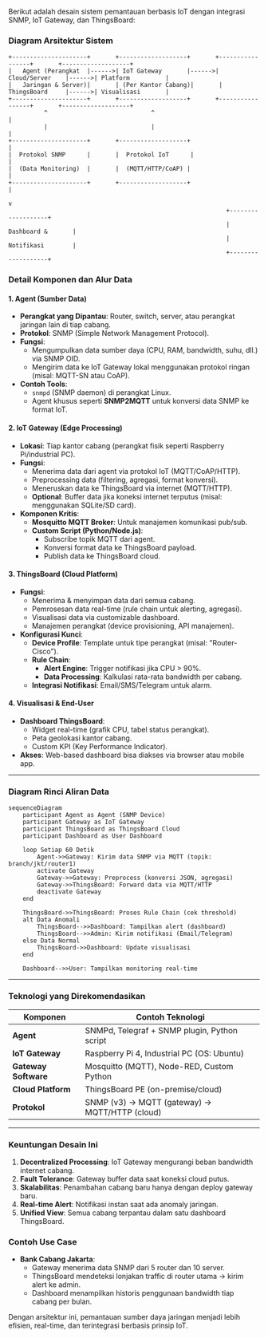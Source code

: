 Berikut adalah desain sistem pemantauan berbasis IoT dengan integrasi SNMP, IoT Gateway, dan ThingsBoard:

### **Diagram Arsitektur Sistem**
```
+---------------------+       +-------------------+       +-----------------+       +-------------------+
|   Agent (Perangkat  |------>| IoT Gateway       |------>| Cloud/Server    |------>| Platform          |
|   Jaringan & Server)|       | (Per Kantor Cabang)|       | ThingsBoard     |------>| Visualisasi       |
+---------------------+       +-------------------+       +-----------------+       +-------------------+
          ^                             ^                             |
          |                             |                             |
+---------------------+       +-------------------+                   |
|  Protokol SNMP      |       |  Protokol IoT      |                   |
|  (Data Monitoring)  |       |  (MQTT/HTTP/CoAP) |                   |
+---------------------+       +-------------------+                   |
                                                                      v
                                                             +-------------------+
                                                             | Dashboard &       |
                                                             | Notifikasi        |
                                                             +-------------------+
```

### **Detail Komponen dan Alur Data**

#### **1. Agent (Sumber Data)**
- **Perangkat yang Dipantau**: Router, switch, server, atau perangkat jaringan lain di tiap cabang.
- **Protokol**: SNMP (Simple Network Management Protocol).
- **Fungsi**:
  - Mengumpulkan data sumber daya (CPU, RAM, bandwidth, suhu, dll.) via SNMP OID.
  - Mengirim data ke IoT Gateway lokal menggunakan protokol ringan (misal: MQTT-SN atau CoAP).
- **Contoh Tools**: 
  - `snmpd` (SNMP daemon) di perangkat Linux.
  - Agent khusus seperti **SNMP2MQTT** untuk konversi data SNMP ke format IoT.

#### **2. IoT Gateway (Edge Processing)**
- **Lokasi**: Tiap kantor cabang (perangkat fisik seperti Raspberry Pi/industrial PC).
- **Fungsi**:
  - Menerima data dari agent via protokol IoT (MQTT/CoAP/HTTP).
  - Preprocessing data (filtering, agregasi, format konversi).
  - Meneruskan data ke ThingsBoard via internet (MQTT/HTTP).
  - **Optional**: Buffer data jika koneksi internet terputus (misal: menggunakan SQLite/SD card).
- **Komponen Kritis**:
  - **Mosquitto MQTT Broker**: Untuk manajemen komunikasi pub/sub.
  - **Custom Script (Python/Node.js)**: 
    - Subscribe topik MQTT dari agent.
    - Konversi format data ke ThingsBoard payload.
    - Publish data ke ThingsBoard cloud.

#### **3. ThingsBoard (Cloud Platform)**
- **Fungsi**:
  - Menerima & menyimpan data dari semua cabang.
  - Pemrosesan data real-time (rule chain untuk alerting, agregasi).
  - Visualisasi data via customizable dashboard.
  - Manajemen perangkat (device provisioning, API manajemen).
- **Konfigurasi Kunci**:
  - **Device Profile**: Template untuk tipe perangkat (misal: "Router-Cisco").
  - **Rule Chain**:
    - **Alert Engine**: Trigger notifikasi jika CPU > 90%.
    - **Data Processing**: Kalkulasi rata-rata bandwidth per cabang.
  - **Integrasi Notifikasi**: Email/SMS/Telegram untuk alarm.

#### **4. Visualisasi & End-User**
- **Dashboard ThingsBoard**:
  - Widget real-time (grafik CPU, tabel status perangkat).
  - Peta geolokasi kantor cabang.
  - Custom KPI (Key Performance Indicator).
- **Akses**: Web-based dashboard bisa diakses via browser atau mobile app.

---

### **Diagram Rinci Aliran Data**
```mermaid
sequenceDiagram
    participant Agent as Agent (SNMP Device)
    participant Gateway as IoT Gateway
    participant ThingsBoard as ThingsBoard Cloud
    participant Dashboard as User Dashboard

    loop Setiap 60 Detik
        Agent->>Gateway: Kirim data SNMP via MQTT (topik: branch/jkt/router1)
        activate Gateway
        Gateway->>Gateway: Preprocess (konversi JSON, agregasi)
        Gateway->>ThingsBoard: Forward data via MQTT/HTTP
        deactivate Gateway
    end

    ThingsBoard->>ThingsBoard: Proses Rule Chain (cek threshold)
    alt Data Anomali
        ThingsBoard-->>Dashboard: Tampilkan alert (dashboard)
        ThingsBoard-->>Admin: Kirim notifikasi (Email/Telegram)
    else Data Normal
        ThingsBoard->>Dashboard: Update visualisasi
    end

    Dashboard-->>User: Tampilkan monitoring real-time
```

---

### **Teknologi yang Direkomendasikan**
| **Komponen**       | **Contoh Teknologi**                     |
|---------------------|------------------------------------------|
| **Agent**           | SNMPd, Telegraf + SNMP plugin, Python script |
| **IoT Gateway**     | Raspberry Pi 4, Industrial PC (OS: Ubuntu) |
| **Gateway Software**| Mosquitto (MQTT), Node-RED, Custom Python |
| **Cloud Platform**  | ThingsBoard PE (on-premise/cloud)        |
| **Protokol**        | SNMP (v3) → MQTT (gateway) → MQTT/HTTP (cloud) |

---

### **Keuntungan Desain Ini**
1. **Decentralized Processing**: IoT Gateway mengurangi beban bandwidth internet cabang.
2. **Fault Tolerance**: Gateway buffer data saat koneksi cloud putus.
3. **Skalabilitas**: Penambahan cabang baru hanya dengan deploy gateway baru.
4. **Real-time Alert**: Notifikasi instan saat ada anomaly jaringan.
5. **Unified View**: Semua cabang terpantau dalam satu dashboard ThingsBoard.

### **Contoh Use Case**
- **Bank Cabang Jakarta**:
  - Gateway menerima data SNMP dari 5 router dan 10 server.
  - ThingsBoard mendeteksi lonjakan traffic di router utama → kirim alert ke admin.
  - Dashboard menampilkan historis penggunaan bandwidth tiap cabang per bulan.

Dengan arsitektur ini, pemantauan sumber daya jaringan menjadi lebih efisien, real-time, dan terintegrasi berbasis prinsip IoT.
